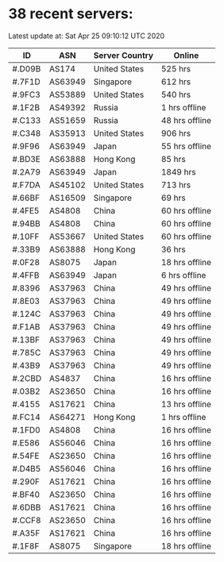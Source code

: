 # 38 recent servers:

Latest update at: Sat Apr 25 09:10:12 UTC 2020

| ID | ASN | Server Country | Online |
| -- | --- | -------------- | ------ |
| #.D09B | AS174 | United States | 525 hrs |
| #.7F1D | AS63949 | Singapore | 612 hrs |
| #.9FC3 | AS53889 | United States | 540 hrs |
| #.1F2B | AS49392 | Russia | 1 hrs offline |
| #.C133 | AS51659 | Russia | 48 hrs offline |
| #.C348 | AS35913 | United States | 906 hrs |
| #.9F96 | AS63949 | Japan | 55 hrs offline |
| #.BD3E | AS63888 | Hong Kong | 85 hrs |
| #.2A79 | AS63949 | Japan | 1849 hrs |
| #.F7DA | AS45102 | United States | 713 hrs |
| #.66BF | AS16509 | Singapore | 69 hrs |
| #.4FE5 | AS4808 | China | 60 hrs offline |
| #.94BB | AS4808 | China | 60 hrs offline |
| #.10FF | AS53667 | United States | 60 hrs offline |
| #.33B9 | AS63888 | Hong Kong | 36 hrs |
| #.0F28 | AS8075 | Japan | 18 hrs offline |
| #.4FFB | AS63949 | Japan | 6 hrs offline |
| #.8396 | AS37963 | China | 49 hrs offline |
| #.8E03 | AS37963 | China | 49 hrs offline |
| #.124C | AS37963 | China | 49 hrs offline |
| #.F1AB | AS37963 | China | 49 hrs offline |
| #.13BF | AS37963 | China | 49 hrs offline |
| #.785C | AS37963 | China | 49 hrs offline |
| #.43B9 | AS37963 | China | 49 hrs offline |
| #.2CBD | AS4837 | China | 16 hrs offline |
| #.03B2 | AS23650 | China | 16 hrs offline |
| #.4155 | AS17621 | China | 13 hrs offline |
| #.FC14 | AS64271 | Hong Kong | 1 hrs offline |
| #.1FD0 | AS4808 | China | 16 hrs offline |
| #.E586 | AS56046 | China | 16 hrs offline |
| #.54FE | AS23650 | China | 16 hrs offline |
| #.D4B5 | AS56046 | China | 16 hrs offline |
| #.290F | AS17621 | China | 16 hrs offline |
| #.BF40 | AS23650 | China | 16 hrs offline |
| #.6DBB | AS17621 | China | 16 hrs offline |
| #.CCF8 | AS23650 | China | 16 hrs offline |
| #.A35F | AS17621 | China | 16 hrs offline |
| #.1F8F | AS8075 | Singapore | 18 hrs offline |

